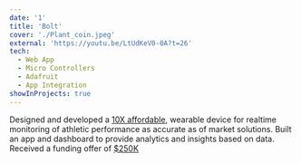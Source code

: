 ```yaml
---
date: '1'
title: 'Bolt'
cover: './Plant_coin.jpeg'
external: 'https://youtu.be/LtUdKeV0-0A?t=26'
tech:
  - Web App
  - Micro Controllers
  - Adafruit
  - App Integration
showInProjects: true
---
```


Designed and developed a [10X affordable](), wearable device for realtime monitoring of athletic performance as accurate as of market solutions. Built an app and dashboard to provide analytics and insights based on data. Received a funding offer of [\$250K]()

